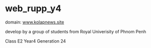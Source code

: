 # web_rupp_y4

domain: www.kolapnews.site

develop by a group of students from Royal Univerisity of Phnom Penh

Class E2 Year4 Generation 24
